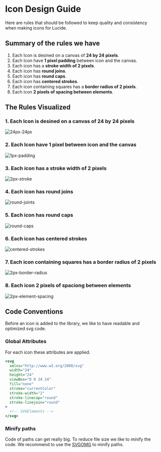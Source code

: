 # Icon Design Guide

Here are rules that should be followed to keep quality and consistency when making icons for Lucide.

## Summary of the rules we have

1. Each Icon is desined on a canvas of **24 by 24 pixels**.
2. Each Icon have **1 pixel padding** between icon and the canvas.
3. Each icon has a **stroke width of 2 pixels**.
4. Each icon has **round joins**.
5. Each icon has **round caps**.
6. Each icon has **centered strokes**.
7. Each icon containing squares has a **border radius of 2 pixels**.
8. Each icon **2 pixels of spacing between elements**.

## The Rules Visualized

### 1. **Each Icon is desined on a canvas of 24 by 24 pixels**

![24px-24px](images/24px-24px.png?raw=true "24px-24px")

### 2. **Each Icon have 1 pixel between icon and the canvas**

![1px-padding](images/1px-padding.png?raw=true "1px-padding")

### 3. **Each icon has a stroke width of 2 pixels**

![2px-stroke](images/2px-stroke.png?raw=true)

### 4. **Each icon has round joins**

![round-joints](images/round-joints.png?raw=true)

### 5. **Each icon has round caps**

![round-caps](images/round-caps.png?raw=true)

### 6. **Each icon has centered strokes**

![centered-strokes](images/centered-strokes.png?raw=true)

### 7. **Each icon containing squares has a border radius of 2 pixels**

![2px-border-radius](images/2px-border-radius.png?raw=true)

### 8. **Each icon 2 pixels of spaciong between elements**

![2px-element-spacing](images/2px-element-spacing.png?raw=true)

## Code Conventions

Before an icon is added to the library, we like to have readable and optimized svg code.

### Global Attributes

For each icon these attributes are applied.

```xml
<svg
  xmlns="http://www.w3.org/2000/svg"
  width="24"
  height="24"
  viewBox="0 0 24 24"
  fill="none"
  stroke="currentColor"
  stroke-width="2"
  stroke-linecap="round"
  stroke-linejoin="round"
>
  <!-- SVGElements -->
</svg>
```

### Minify paths

Code of paths can get really big.
To reduce file size we like to minify the code.
We recommend to use the [SVGOMG](https://jakearchibald.github.io/svgomg/) to minify paths.
